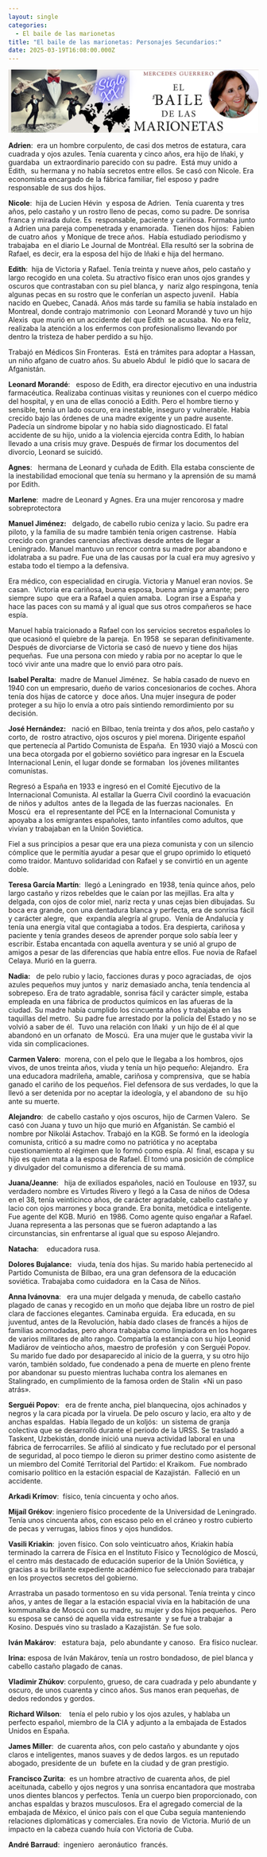 ```yaml
---
layout: single
categories:
  - El baile de las marionetas
title: "El baile de las marionetas: Personajes Secundarios:"
date: 2025-03-19T16:08:00.000Z
---
```

![](/assets/img/banner.png "El  baile de las marionetas de  Mercedes  Guerrero ")

**Adrien**:  era un hombre corpulento, de casi dos metros de estatura, cara cuadrada y ojos azules. Tenía cuarenta y cinco años, era hijo de Iñaki, y guardaba  un extraordinario
parecido con su padre.  Está muy unido a Edith,  su hermana y no había secretos
entre ellos. Se casó con Nicole. Era economista encargado de la fábrica familiar,
fiel esposo y padre responsable de sus dos hijos. 

**Nicole**:  hija de Lucien Hévin  y esposa de Adrien.  Tenía cuarenta y tres años, pelo castaño y un rostro lleno de pecas, como su padre. De sonrisa franca y mirada dulce. Es  responsable, paciente y cariñosa. Formaba junto a Adrien una pareja compenetrada y enamorada.  Tienen dos hijos:  Fabien de cuatro años  y Monique de trece años.  Había estudiado periodismo y trabajaba  en el diario Le Journal de Montréal. Ella resultó ser la sobrina de Rafael, es decir, era la esposa del hijo de Iñaki e hija del hermano.

**Edith**:  hija de Victoria y Rafael. Tenía treinta y nueve años, pelo castaño y largo recogido en una coleta. Su atractivo físico eran unos ojos grandes y oscuros que contrastaban
con su piel blanca, y  nariz algo respingona, tenía algunas pecas en su rostro que le conferían un aspecto juvenil.  Había nacido en Quebec, Canadá. Años más tarde su familia se había instalado en Montreal, donde contrajo matrimonio  con Leonard Morandé y tuvo un hijo  Alexis  que murió en un accidente del que Edith  se acusaba.  No era feliz, realizaba la atención a los enfermos con profesionalismo llevando por dentro la tristeza de haber perdido a su hijo. 

Trabajó en Médicos Sin Fronteras.  Está en trámites para adoptar a Hassan, un niño afgano de cuatro años. Su abuelo Abdul  le pidió que lo sacara de Afganistán.  

**Leonard Morandé**:   esposo de Edith, era director ejecutivo en una industria farmacéutica. Realizaba continuas visitas y reuniones con el cuerpo médico del hospital, y en una de ellas conoció a Edith. Pero el hombre tierno y sensible, tenía un lado oscuro, era inestable, inseguro y vulnerable. Había crecido bajo las órdenes de una madre exigente y un padre ausente. Padecía un síndrome bipolar y no había sido diagnosticado. El fatal accidente de su hijo, unido a la violencia ejercida contra Edith, lo
habían llevado a una crisis muy grave. Después de firmar los documentos del  divorcio, Leonard se suicidó.

**Agnes**:   hermana de Leonard y cuñada de Edith. Ella estaba consciente de la inestabilidad emocional que tenía su hermano y la aprensión de su mamá por Edith.

**Marlene**:  madre de Leonard y Agnes. Era una mujer rencorosa y madre sobreprotectora

**Manuel Jiménez:**   delgado, de cabello rubio ceniza y lacio. Su padre era piloto, y la
familia de su madre también tenía origen castrense.  Había crecido con grandes carencias afectivas desde antes de llegar a Leningrado. Manuel mantuvo un rencor contra su madre por abandono e idolatraba a su padre. Fue una de las causas por la cual era muy
agresivo y estaba todo el tiempo a la defensiva.  

Era médico, con especialidad en cirugía. Victoria y Manuel eran novios. Se casan.  Victoria era cariñosa, buena esposa, buena amiga y amante; pero siempre supo  que
era a Rafael a quien amaba.  Logran irse a España y hace las paces con su mamá y al igual que sus otros compañeros se hace espía. 

Manuel había traicionado a Rafael con los servicios secretos españoles lo que ocasionó el
quiebre de la pareja.  En 1958  se separan definitivamente.  Después de divorciarse de Victoria se casó de nuevo y tiene dos hijas pequeñas.  Fue una persona con miedo y rabia por no aceptar lo que le tocó vivir ante una madre que lo envió para otro país. 

**Isabel Peralta**:  madre de Manuel Jiménez.  Se había casado de nuevo en 1940 con un empresario, dueño de varios concesionarios de coches. Ahora tenía dos hijas de catorce y  doce años. Una mujer insegura de poder proteger a su hijo lo envía a otro país sintiendo remordimiento por su decisión.

**José Hernández:**   nació en Bilbao, tenía treinta y dos años, pelo castaño y corto, de  rostro atractivo, ojos oscuros y piel morena. Dirigente español que pertenecía al Partido
Comunista de España.  En 1930 viajó a Moscú con una beca otorgada por el gobierno soviético para ingresar en la Escuela Internacional Lenin, el lugar donde se formaban 
los jóvenes militantes comunistas. 

Regresó a España en 1933 e ingresó en el Comité Ejecutivo de la Internacional Comunista. Al estallar la Guerra Civil coordinó la evacuación de niños y adultos  antes de la llegada de las fuerzas nacionales.  En Moscú  era  el representante del PCE en la Internacional Comunista y apoyaba a los emigrantes españoles, tanto infantiles como adultos, que vivían y trabajaban en la Unión Soviética. 

Fiel a sus principios a pesar que era una pieza comunista y con un silencio cómplice
que le permitía ayudar a pesar que el grupo oprimido lo etiquetó como traidor.
Mantuvo solidaridad con Rafael y se convirtió en un agente doble. 

**Teresa García Martín**:  llegó a Leningrado  en 1938, tenía quince años, pelo largo
castaño y rizos rebeldes que le caían por las mejillas. Era alta y delgada, con
ojos de color miel, nariz recta y unas cejas bien dibujadas. Su boca era grande, con una dentadura blanca y perfecta, era de sonrisa fácil y carácter alegre,  que  expandía alegría al grupo.  Venía de Andalucía y tenía una energía vital que contagiaba a todos. Era despierta, cariñosa y paciente y tenía grandes deseos de aprender porque solo sabía leer y escribir. Estaba encantada con aquella aventura y se unió al grupo de amigos a pesar de las diferencias que había entre ellos. Fue novia de Rafael Celaya. Murió en la guerra. 

**Nadia:**   de pelo rubio y lacio, facciones duras y poco agraciadas, de  ojos azules pequeños muy juntos y  nariz demasiado ancha, tenía tendencia al sobrepeso. Era de trato agradable, sonrisa fácil y carácter simple, estaba empleada en una fábrica de productos químicos en las afueras de la ciudad. Su madre había cumplido los cincuenta años y trabajaba en las taquillas del metro.  Su padre fue arrestado por la policía del Estado y no se volvió a saber de él.  Tuvo una relación con Iñaki  y un hijo de él al que abandonó en un orfanato  de Moscú.  Era una mujer que le gustaba vivir la vida sin
complicaciones. 

**Carmen Valero**:  morena, con el pelo que le llegaba a los hombros, ojos vivos, de unos treinta años, viuda y tenía un hijo pequeño: Alejandro.  Era una educadora madrileña, amable, cariñosa y comprensiva,  que se había ganado el cariño de los pequeños.
Fiel defensora de sus verdades, lo que la llevó a ser detenida por no aceptar
la ideología, y el abandono de  su hijo ante su muerte. 

**Alejandro**:  de cabello castaño y ojos oscuros, hijo de Carmen Valero.  Se casó con Juana y tuvo un hijo que murió en Afganistán. Se cambió el nombre por Nikolái Astachov. Trabajó en la KGB. Se formó en la ideología comunista, criticó a su madre como no
patriótica y no aceptaba cuestionamiento al régimen que lo formó como espía.
Al  final, escapa y su hijo es quien mata a la esposa de Rafael. Él tomó una posición de cómplice y divulgador del comunismo a diferencia de su mamá.  

**Juana/Jeanne**:   hija de exiliados españoles, nació en Toulouse  en 1937, su verdadero nombre es Virtudes Rivero y llegó a la Casa de niños de Odesa en el 38, tenía veinticinco años, de carácter agradable, cabello castaño y lacio con ojos marrones y boca grande.
Era bonita, metódica e inteligente.  Fue agente del KGB. Murió  en 1986. Como agente quiso engañar a Rafael. Juana representa a las personas que se fueron adaptando a las circunstancias, sin enfrentarse al igual que su esposo Alejandro.

**Natacha**:    educadora rusa.

**Dolores Bujalance:**   viuda, tenía dos hijas. Su marido había pertenecido al Partido Comunista de Bilbao, era una gran defensora de la educación soviética. Trabajaba como cuidadora  en la Casa de Niños.

**Anna Ivánovna**:   era una mujer delgada y menuda, de cabello castaño plagado de canas y recogido en un moño que dejaba libre un rostro de piel clara de facciones elegantes. Caminaba erguida.  Era educada, en su juventud, antes de la Revolución, había dado clases de francés a hijos de familias acomodadas, pero ahora trabajaba como limpiadora en los hogares de varios militares de alto rango. Compartía la estancia con su hijo Leonid Madiárov de veintiocho años, maestro de profesión  y con Serguéi Popov.  Su marido fue
dado por desaparecido al inicio de la guerra, y su otro hijo varón, también
soldado, fue condenado a pena de muerte en pleno frente por abandonar su puesto
mientras luchaba contra los alemanes en Stalingrado, en cumplimiento de la
famosa orden de Stalin  «Ni un paso atrás». 

**Serguéi Popov**:   era de frente ancha, piel blanquecina, ojos achinados y negros y la cara picada por la viruela. De pelo oscuro y lacio, era alto y de anchas espaldas.  Había llegado de un koljós:  un sistema de granja colectiva que se desarrolló durante el periodo de la URSS. Se trasladó a Taskent, Uzbekistán, donde inició una nueva actividad laboral en una fábrica de ferrocarriles. Se afilió al sindicato y fue reclutado por el personal de seguridad, al poco tiempo le dieron su primer destino como asistente de un miembro del Comité
Territorial del Partido: el Kraikom.  Fue nombrado comisario político en la estación espacial de Kazajistán.  Falleció en un accidente.

**Arkadi Krímov**:  físico, tenía cincuenta y ocho años.

**Mijaíl Grékov**: ingeniero físico procedente de la Universidad de Leningrado. Tenía unos cincuenta años, con escaso pelo en el cráneo y rostro cubierto de pecas y verrugas, labios finos y ojos hundidos. 

**Vasili Kriakin**:  joven físico. Con solo veinticuatro años, Kriakin había terminado la carrera de Física en el Instituto Físico y Tecnológico de Moscú, el centro más destacado de educación superior de la Unión Soviética, y gracias a su brillante expediente académico
fue seleccionado para trabajar en los proyectos secretos del gobierno. 

Arrastraba un pasado tormentoso en su vida personal. Tenía treinta y cinco años, y antes
de llegar a la estación espacial vivía en la habitación de una kommunalka de
Moscú con su madre, su mujer y dos hijos pequeños.  Pero su esposa se cansó de aquella vida estresante  y se fue a trabajar  a Kosino. Después vino su traslado a Kazajistán. Se fue solo.

**Iván Makárov**:   estatura baja,  pelo abundante y canoso.  Era físico nuclear.

**Irina:** esposa de Iván Makárov, tenía un rostro bondadoso, de piel blanca y cabello castaño plagado de canas.

**Vladimir Zhúkov**: corpulento, grueso, de cara cuadrada y pelo abundante y oscuro, de unos cuarenta y cinco años. Sus manos eran pequeñas, de dedos redondos y gordos.

**Richard Wilson**:    tenía el pelo rubio y los ojos azules, y hablaba un perfecto español, miembro de la CIA y adjunto a la embajada de Estados Unidos en España. 

**James Miller**:  de cuarenta años, con pelo castaño y abundante y ojos claros e inteligentes, manos suaves y de dedos largos. es un reputado abogado, presidente de un  bufete en la ciudad y de gran prestigio.

**Francisco Zurita**:  es un hombre atractivo de cuarenta años, de piel aceitunada, cabello y ojos negros y una sonrisa encantadora que mostraba unos dientes blancos y perfectos. Tenía un cuerpo bien proporcionado, con anchas espaldas y brazos musculosos. Era el agregado comercial de la embajada de México, el único país con el que Cuba seguía manteniendo relaciones diplomáticas y comerciales. Era novio  de Victoria. Murió de un impacto en la cabeza cuando huía con Victoria de Cuba.

**André Barraud**:  ingeniero  aeronáutico  francés.
